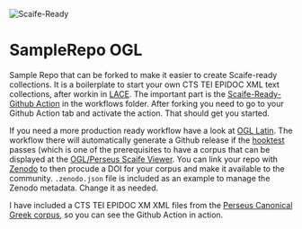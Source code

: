 ![Scaife-Ready](https://github.com/OpenGreekAndLatin/BaseRepoForCTSCollections/workflows/Scaife-Ready/badge.svg)

# SampleRepo OGL
Sample Repo that can be forked to make it easier to create Scaife-ready collections. It is a boilerplate to start your own CTS TEI EPIDOC XML text collections, after workin in [LACE](https://github.com/brobertson/Lace2/). The important part is the [Scaife-Ready-Github Action](https://github.com/OpenGreekAndLatin/BaseRepoForCTSCollections/tree/master/.github/workflows) in the workflows folder. After forking you need to go to your Github Action tab and activate the action. That should get you started.  

If you need a more production ready workflow have a look at [OGL Latin](https://github.com/OpenGreekAndLatin/Latin/blob/master/.github/workflows/ci.yml). The workflow there will automatically generate a Github release if the [hooktest](https://github.com/Capitains/HookTest) passes (which is one of the prerequisites to have a corpus that can be displayed at the [OGL/Perseus Scaife Viewer](https://scaife.perseus.org). You can link your repo with [Zenodo](https://zenodo.org) to then procude a DOI for your corpus and make it available to the community. `.zenodo.json` file is included as an example to manage the Zenodo metadata. Change it as needed. 

I have included a CTS TEI EPIDOC XM XML files from the [Perseus Canonical Greek corpus](https://github.com/PerseusDL/canonical-greekLit), so you can see the Github Action in action. 

